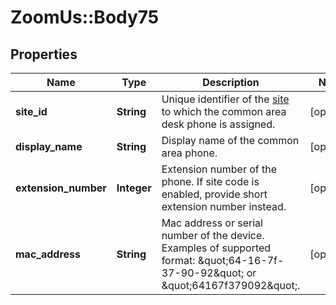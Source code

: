 # ZoomUs::Body75

## Properties
Name | Type | Description | Notes
------------ | ------------- | ------------- | -------------
**site_id** | **String** | Unique identifier of the [site](https://support.zoom.us/hc/en-us/articles/360020809672-Managing-Multiple-Sites) to which the common area desk phone is assigned. | [optional] 
**display_name** | **String** | Display name of the common area phone. | [optional] 
**extension_number** | **Integer** | Extension number of the phone. If site code is enabled, provide short extension number instead. | [optional] 
**mac_address** | **String** |  Mac address or serial number of the device. Examples of supported format: \&quot;64-16-7f-37-90-92\&quot; or \&quot;64167f379092\&quot;. | [optional] 


